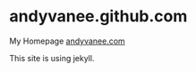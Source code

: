 andyvanee.github.com
====================

My Homepage [andyvanee.com](http://andyvanee.com/)

This site is using jekyll.